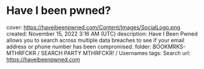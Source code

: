 # Have I been pwned?

cover: https://haveibeenpwned.com/Content/Images/SocialLogo.png
created: November 15, 2022 3:16 AM (UTC)
description: Have I Been Pwned allows you to search across multiple data breaches to see if your email address or phone number has been compromised.
folder: BOOKMRKS-MTHRFCKR / SEARCH PARTY MTHRFCKR! / Usernames
tags: Search
url: https://haveibeenpwned.com